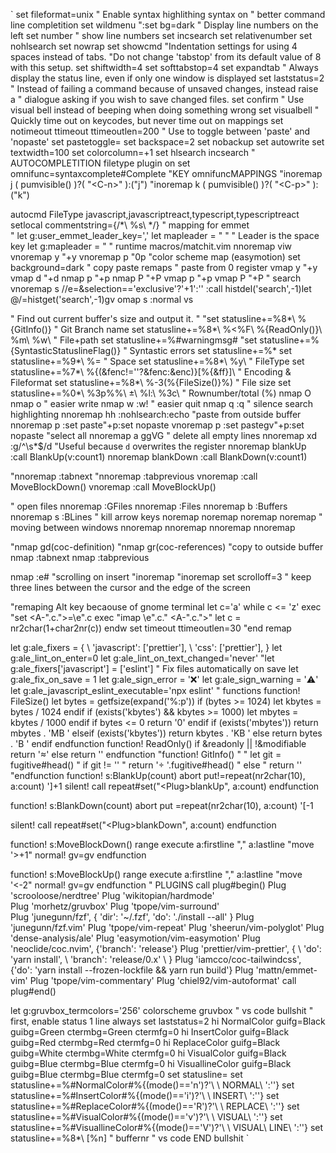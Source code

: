 `
set fileformat=unix
" Enable syntax highlithing
syntax on
" better command line completition
set wildmenu
":set bg=dark
" Display line numbers on the left
set number
" show line numbers
set incsearch
set relativenumber
set nohlsearch
set nowrap
set showcmd
"Indentation settings for using 4 spaces instead of tabs.
"Do not change 'tabstop' from its default value of 8 with this setup.
set shiftwidth=4
set softtabstop=4
set expandtab
" Always display the status line, even if only one window is displayed
set laststatus=2
" Instead of failing a command because of unsaved changes, instead raise a
" dialogue asking if you wish to save changed files.
set confirm
" Use visual bell instead of beeping when doing something wrong
set visualbell
" Quickly time out on keycodes, but never time out on mappings
set notimeout ttimeout ttimeoutlen=200
" Use <F11> to toggle between 'paste' and 'nopaste'
set pastetoggle=<F11>
set backspace=2
set nobackup
set autowrite
set textwidth=100
set colorcolumn=+1
set hlsearch incsearch
" AUTOCOMPLETITION
filetype plugin on
set omnifunc=syntaxcomplete#Complete
"KEY omnifuncMAPPINGS
"inoremap <expr> j ( pumvisible() )?( "\<C-n>" ):("j")
"inoremap <expr> k ( pumvisible() )?( "\<C-p>" ):("k")

autocmd FileType javascript,javascriptreact,typescript,typescriptreact setlocal commentstring={/*\ %s\ */}
" mapping for emmet  
" let g:user_emmet_leader_key=','
let mapleader = " " " Leader is the space key
let g:mapleader = " "
runtime macros/matchit.vim
nnoremap <Space> viw
vnoremap <leader>y "+y
vnoremap <leader>p "0p
"color scheme
map <leader><leader> <Plug>(easymotion)<cr>
set background=dark
" copy paste remaps
" paste from 0 register
vmap <leader>y "+y
vmap <leader>d "+d
nmap <leader>p "+p
nmap <leader>P "+P
vmap <leader>p "+p
vmap <leader>P "+P
" search 
vnoremap <silent> s //e<C-r>=&selection=='exclusive'?'+1':''<CR><CR>
\:<C-u>call histdel('search',-1)<Bar>let @/=histget('search',-1)<CR>gv
omap s :normal vs<CR>

" Find out current buffer's size and output it.
"
"set statusline+=%8*\ %{GitInfo()}                        " Git Branch name
set statusline+=%8*\ %<%F\ %{ReadOnly()}\ %m\ %w\        " File+path
set statusline+=%#warningmsg#
"set statusline+=%{SyntasticStatuslineFlag()}             " Syntastic errors
set statusline+=%*
set statusline+=%9*\ %=                                  " Space
set statusline+=%8*\ %y\                                 " FileType
set statusline+=%7*\ %{(&fenc!=''?&fenc:&enc)}\[%{&ff}]\ " Encoding & Fileformat
set statusline+=%8*\ %-3(%{FileSize()}%)                 " File size
set statusline+=%0*\ %3p%%\ \ %l:\ %3c\                 " Rownumber/total (%)
nmap <S-Enter> O<Esc>
nmap <CR> o<Esc>
" easier write
nmap <leader>w :w!<cr>
" easier quit
nmap <leader>q :q<cr>
" silence search highlighting
nnoremap <leader>hh :nohlsearch<Bar>:echo<CR>
"paste from outside buffer
nnoremap <leader>p :set paste<CR>"+p:set nopaste<CR>
vnoremap <leader>p <Esc>:set paste<CR>gv"+p:set nopaste<CR>
"select all
nnoremap <leader>a ggVG
" delete all empty lines
nnoremap xd :g/^\s*$/d<CR>
"Useful because `d` overwrites the <quote> register
nnoremap <silent> <Plug>blankUp   :<A-q>call <SID>BlankUp(v:count1)<CR>
nnoremap <silent> <Plug>blankDown :<A-a>call <SID>BlankDown(v:count1)<CR>

"nnoremap <C-l> :tabnext<CR>
"nnoremap <C-h> :tabprevious<CR>
vnoremap <silent> <A-j> :call <SID>MoveBlockDown()<CR>
vnoremap <silent> <A-k> :call <SID>MoveBlockUp()<CR>

" open files
nnoremap <C-p> :GFiles <CR>
nnoremap <C-o> :Files <CR>
nnoremap <leader>b :Buffers<CR>
nnoremap <leader>s :BLines<CR>
" kill arrow keys
noremap <silent> <Up>    <Nop>
noremap <silent> <Down>  <Nop>
noremap <silent> <Left>  <Nop>
noremap <silent> <Right> <Nop>
" moving between windows
nnoremap <C-J> <C-W><C-J>
nnoremap <C-K> <C-W><C-K>
nnoremap <C-L> <C-W><C-L>
nnoremap <C-H> <C-W><C-H>


"nmap <leader>gd<Plug>(coc-definition)
"nmap <leader>gr<Plug>(coc-references)
"copy to outside buffer
nmap <M-LEFT> :tabnext<cr>
nmap <M-RIGHT> :tabprevious<cr>

nmap <F12> :e#<CR>
"scrolling on insert
"inoremap <C-Y> <C-X><C-E> 
"inoremap <C-E> <C-X><C-Y>
set scrolloff=3 " keep three lines between the cursor and the edge of the screen

"remaping Alt key becaouse of gnome terminal
let c='a'
while c <= 'z'
exec "set <A-".c.">=\e".c
exec "imap \e".c." <A-".c.">"
let c = nr2char(1+char2nr(c))
endw
set timeout ttimeoutlen=30
"end remap

let g:ale_fixers = {
\   'javascript': ['prettier'],
\   'css': ['prettier'],
\}
let g:ale_lint_on_enter=0
let g:ale_lint_on_text_changed='never'
"let g:ale_fixers['javascript'] = ['eslint']
" Fix files automatically on save
let g:ale_fix_on_save = 1
let g:ale_sign_error = '❌'
let g:ale_sign_warning = '⚠️'
let g:ale_javascript_eslint_executable='npx eslint'
" functions
function! FileSize()
let bytes = getfsize(expand('%:p'))
if (bytes >= 1024)
let kbytes = bytes / 1024
endif
if (exists('kbytes') && kbytes >= 1000)
let mbytes = kbytes / 1000
endif
if bytes <= 0
return '0'
endif
if (exists('mbytes'))
return mbytes . 'MB '
elseif (exists('kbytes'))
return kbytes . 'KB '
else
return bytes . 'B '
endif
endfunction
function! ReadOnly()
if &readonly || !&modifiable
return ''
else
return ''
endfunction
"function! GitInfo()
"
"  let git = fugitive#head()
"  if git != ''
"    return ' '.fugitive#head()
"  else
"    return ''
"endfunction
function! s:BlankUp(count) abort
put!=repeat(nr2char(10), a:count)
']+1
silent! call repeat#set("\<Plug>blankUp", a:count)
endfunction

function! s:BlankDown(count) abort
put =repeat(nr2char(10), a:count)
'[-1

silent! call repeat#set("\<Plug>blankDown", a:count)
endfunction

function! s:MoveBlockDown() range
execute a:firstline "," a:lastline "move '>+1"
normal! gv=gv
endfunction

function! s:MoveBlockUp() range
execute a:firstline "," a:lastline "move '<-2"
normal! gv=gv
endfunction
" PLUGINS
call plug#begin()
Plug 'scrooloose/nerdtree'
Plug 'wikitopian/hardmode'  
Plug 'morhetz/gruvbox'
Plug 'tpope/vim-surround'    
Plug 'junegunn/fzf', { 'dir': '~/.fzf', 'do': './install --all' }
Plug 'junegunn/fzf.vim'
Plug 'tpope/vim-repeat'
Plug 'sheerun/vim-polyglot'
Plug 'dense-analysis/ale'
Plug 'easymotion/vim-easymotion'
Plug 'neoclide/coc.nvim', {'branch': 'release'}
Plug 'prettier/vim-prettier', {
\ 'do': 'yarn install',
\ 'branch': 'release/0.x'
\ }
Plug 'iamcco/coc-tailwindcss',  {'do': 'yarn install --frozen-lockfile && yarn run build'}
Plug 'mattn/emmet-vim'
Plug 'tpope/vim-commentary'
Plug 'chiel92/vim-autoformat'
call plug#end()

let g:gruvbox_termcolors='256'
colorscheme gruvbox
" vs code bullshit
" first, enable status 1 line always
set laststatus=2
hi NormalColor guifg=Black guibg=Green ctermbg=Green ctermfg=0
hi InsertColor guifg=Black guibg=Red ctermbg=Red ctermfg=0
hi ReplaceColor guifg=Black guibg=White ctermbg=White ctermfg=0
hi VisualColor guifg=Black guibg=Blue ctermbg=Blue ctermfg=0
hi VisuallineColor guifg=Black guibg=Blue ctermbg=Blue ctermfg=0
set statusline=
set statusline+=%#NormalColor#%{(mode()=='n')?'\ \ NORMAL\ ':''}
set statusline+=%#InsertColor#%{(mode()=='i')?'\ \ INSERT\ ':''}
set statusline+=%#ReplaceColor#%{(mode()=='R')?'\ \ REPLACE\ ':''}
set statusline+=%#VisualColor#%{(mode()=='v')?'\ \ VISUAL\ ':''}
set statusline+=%#VisuallineColor#%{(mode()=='V')?'\ \ VISUAL\ LINE\ ':''}
set statusline+=%8*\ [%n]                                " buffernr
" vs code END bullshit
`
